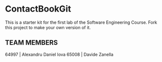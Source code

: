 # ContactBookGit
This is a starter kit for the first lab of the Software Engineering Course.
Fork this project to make your own version of it.

## TEAM MEMBERS
64997   |   Alexandru Daniel Iova
65008   |   Davide Zanella
